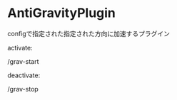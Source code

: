 # AntiGravityPlugin
configで指定された指定された方向に加速するプラグイン

activate:

/grav-start 


deactivate:

/grav-stop 
